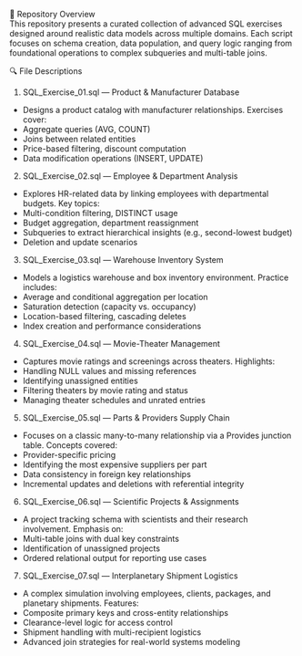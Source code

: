 📘 Repository Overview  
This repository presents a curated collection of advanced SQL exercises designed around realistic data models across multiple domains. Each script focuses on schema creation, data population, and query logic ranging from foundational operations to complex subqueries and multi-table joins.

🔍 File Descriptions  
1) SQL_Exercise_01.sql — Product & Manufacturer Database
- Designs a product catalog with manufacturer relationships. Exercises cover:
- Aggregate queries (AVG, COUNT)
- Joins between related entities
- Price-based filtering, discount computation
- Data modification operations (INSERT, UPDATE)

2) SQL_Exercise_02.sql — Employee & Department Analysis
- Explores HR-related data by linking employees with departmental budgets. Key topics:
- Multi-condition filtering, DISTINCT usage
- Budget aggregation, department reassignment
- Subqueries to extract hierarchical insights (e.g., second-lowest budget)
- Deletion and update scenarios

3) SQL_Exercise_03.sql — Warehouse Inventory System
- Models a logistics warehouse and box inventory environment. Practice includes:
- Average and conditional aggregation per location
- Saturation detection (capacity vs. occupancy)
- Location-based filtering, cascading deletes
- Index creation and performance considerations

4) SQL_Exercise_04.sql — Movie-Theater Management
- Captures movie ratings and screenings across theaters. Highlights:
- Handling NULL values and missing references
- Identifying unassigned entities
- Filtering theaters by movie rating and status
- Managing theater schedules and unrated entries

5) SQL_Exercise_05.sql — Parts & Providers Supply Chain
- Focuses on a classic many-to-many relationship via a Provides junction table. Concepts covered:
- Provider-specific pricing
- Identifying the most expensive suppliers per part
- Data consistency in foreign key relationships
- Incremental updates and deletions with referential integrity

6) SQL_Exercise_06.sql — Scientific Projects & Assignments
- A project tracking schema with scientists and their research involvement. Emphasis on:
- Multi-table joins with dual key constraints
- Identification of unassigned projects
- Ordered relational output for reporting use cases

7) SQL_Exercise_07.sql — Interplanetary Shipment Logistics
- A complex simulation involving employees, clients, packages, and planetary shipments. Features:
- Composite primary keys and cross-entity relationships
- Clearance-level logic for access control
- Shipment handling with multi-recipient logistics
- Advanced join strategies for real-world systems modeling
